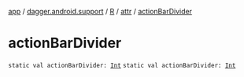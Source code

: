[app](../../../index.md) / [dagger.android.support](../../index.md) / [R](../index.md) / [attr](index.md) / [actionBarDivider](./action-bar-divider.md)

# actionBarDivider

`static val actionBarDivider: `[`Int`](https://kotlinlang.org/api/latest/jvm/stdlib/kotlin/-int/index.html)
`static val actionBarDivider: `[`Int`](https://kotlinlang.org/api/latest/jvm/stdlib/kotlin/-int/index.html)